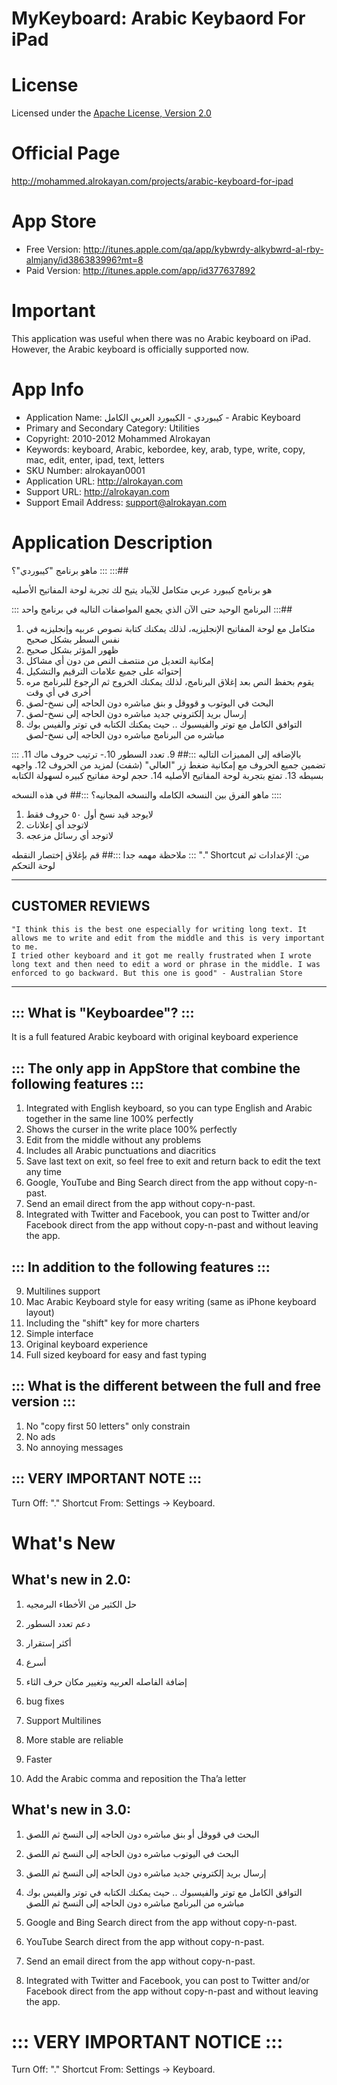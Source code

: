 MyKeyboard: Arabic Keybaord For iPad
=======================================

# License
Licensed under the [Apache License, Version 2.0](http://www.apache.org/licenses/LICENSE-2.0)

# Official Page
http://mohammed.alrokayan.com/projects/arabic-keyboard-for-ipad

# App Store
- Free Version: http://itunes.apple.com/qa/app/kybwrdy-alkybwrd-al-rby-almjany/id386383996?mt=8
- Paid Version: http://itunes.apple.com/app/id377637892

# Important
This application was useful when there was no Arabic keyboard on iPad. However, the Arabic keyboard is officially supported now. 

# App Info
- Application Name: كيبوردي - الكيبورد العربي الكامل - Arabic Keyboard
- Primary and Secondary Category: Utilities
- Copyright: 2010-2012 Mohammed Alrokayan
- Keywords: keyboard, Arabic, kebordee, key, arab, type, write, copy, mac, edit, enter, ipad, text, letters
- SKU Number: alrokayan0001
- Application URL: http://alrokayan.com
- Support URL: http://alrokayan.com
- Support Email Address: support@alrokayan.com

# Application Description
‫:::‬ ماهو برنامج "كيبوردي"؟ :::## 

هو برنامج كيبورد عربي متكامل للآيباد يتيح لك تجربة لوحة المفاتيح الأصليه

 ::: البرنامج الوحيد حتى الآن الذي يجمع المواصفات التاليه في برنامج واحد :::## 
 
1. متكامل مع لوحة المفاتيح الإنجليزيه، لذلك يمكنك كتابة نصوص عربيه وإنجليزيه في نفس السطر بشكل صحيح
2. ظهور المؤثر بشكل صحيح
3. إمكانية التعديل من منتصف النص من دون أي مشاكل
4. إحتوائه على جميع علامات الترقيم والتشكيل
5. يقوم بحفظ النص بعد إغلاق البرنامج، لذلك يمكنك الخروج ثم الرجوع للبرنامج مره أخرى في أي وقت
6. البحث في اليوتوب و قووقل و بنق مباشره دون الحاجه إلى نسخ-لصق
7. إرسال بريد إلكتروني جديد مباشره دون الحاجه إلى نسخ-لصق
8. التوافق الكامل مع توتر والفيسبوك .. حيث يمكنك الكتابه في توتر والفيس بوك مباشره من البرنامج مباشره دون الحاجه إلى نسخ-لصق

::: بالإضافه إلى المميزات التاليه :::## 
9. تعدد السطور
10.- ترتيب حروف ماك
11. تضمين جميع الحروف مع إمكانية ضغط زر "العالي" (شفت) لمزيد من الحروف
12. واجهه بسيطه
13. تمتع بتجربة لوحة المفاتيح الأصليه
14. حجم لوحة مفاتيح كبيره لسهولة الكتابه

‫:::‬ ماهو الفرق بين النسخه الكامله والنسخه المجانيه؟ :::## 
في هذه النسخه:
1. لايوجد قيد نسخ أول ٥٠ حروف فقط
2. لاتوجد أي إعلانات
3. لاتوجد أي رسائل مزعجه

‫:::‬ ملاحظة مهمه جدا :::## 
قم بإغلاق إختصار النقطه
"." Shortcut
من: الإعدادات ثم لوحة التحكم


---------------
## CUSTOMER REVIEWS
```
"I think this is the best one especially for writing long text. It allows me to write and edit from the middle and this is very important to me.
I tried other keyboard and it got me really frustrated when I wrote long text and then need to edit a word or phrase in the middle. I was enforced to go backward. But this one is good" - Australian Store
```
---------------



## ::: What is "Keyboardee"? :::
It is a full featured Arabic keyboard with original keyboard experience

## ::: The only app in AppStore that combine the following features :::
1. Integrated with English keyboard, so you can type English and Arabic together in the same line 100% perfectly
2. Shows the curser in the write place 100% perfectly
3. Edit from the middle without any problems
4. Includes all Arabic punctuations and diacritics
5. Save last text on exit, so feel free to exit and return back to edit the text any time
6. Google, YouTube and Bing Search direct from the app without copy-n-past.
7. Send an email direct from the app without copy-n-past.
8. Integrated with Twitter and Facebook, you can post to Twitter and/or Facebook direct from the app without copy-n-past and without leaving the app.

## ::: In addition to the following features :::
9. Multilines support
10. Mac Arabic Keyboard style for easy writing (same as iPhone keyboard layout)
11. Including the "shift" key for more charters
12. Simple interface
13. Original keyboard experience
14. Full sized keyboard for easy and fast typing

## ::: What is the different between the full and free version :::
1. No "copy first 50 letters" only constrain
2. No ads
3. No annoying messages

## ::: VERY IMPORTANT NOTE :::
Turn Off: "." Shortcut
From: Settings -> Keyboard.

# What's New
## What's new in 2.0:
1. حل الكثير من الأخطاء البرمجيه
2. دعم تعدد السطور
3. أكثر إستقرار
4. أسرع
5. إضافة الفاصله العربيه وتغيير مكان حرف الثاء


1. bug fixes
2. Support Multilines
3. More stable are reliable
4. Faster
5. Add the Arabic comma and reposition the Tha’a letter

## What's new in 3.0:
1. البحث في قووقل أو بنق مباشره دون الحاجه إلى النسخ ثم اللصق
2. البحث في اليوتوب مباشره دون الحاجه إلى النسخ ثم اللصق
3. إرسال بريد إلكتروني جديد مباشره دون الحاجه إلى النسخ ثم اللصق
4. التوافق الكامل مع توتر والفيسبوك .. حيث يمكنك الكتابه في توتر والفيس بوك مباشره من البرنامج مباشره دون الحاجه إلى النسخ ثم اللصق


1. Google and Bing Search direct from the app without copy-n-past.
2. YouTube Search direct from the app without copy-n-past.
3. Send an email direct from the app without copy-n-past.
4. Integrated with Twitter and Facebook, you can post to Twitter and/or Facebook direct from the app without copy-n-past and without leaving the app.

# ::: VERY IMPORTANT NOTICE :::
Turn Off: "." Shortcut
From: Settings -> Keyboard.
